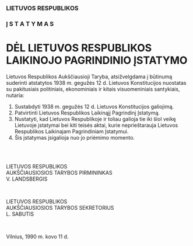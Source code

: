 ### LIETUVOS RESPUBLIKOS

### Į S T A T Y M A S

# DĖL LIETUVOS RESPUBLIKOS LAIKINOJO PAGRINDINIO ĮSTATYMO

Lietuvos Respublikos Aukščiausioji Taryba, atsižvelgdama į būtinumą suderinti atstatytos 1938 m. gegužės 12 d. Lietuvos Konstitucijos nuostatas su pakitusiais politiniais, ekonominiais ir kitais visuomeniniais santykiais, nutaria:

1. Sustabdyti 1938 m. gegužės 12 d. Lietuvos Konstitucijos galiojimą.
2. Patvirtinti Lietuvos Respublikos Laikinąjį Pagrindinį Įstatymą.
3. Nustatyti, kad Lietuvos Respublikoje ir toliau galioja tie iki šiol veikę Lietuvoje įstatymai bei kiti teisės aktai, kurie neprieštarauja Lietuvos Respublikos Laikinajam Pagrindiniam Įstatymui.
4. Šis įstatymas įsigalioja nuo jo priėmimo momento.
  
&nbsp;  
&nbsp;  
  
LIETUVOS RESPUBLIKOS  
AUKŠČIAUSIOSIOS TARYBOS PIRMININKAS  
V. LANDSBERGIS  
  
&nbsp;  
  
LIETUVOS RESPUBLIKOS  
AUKŠČIAUSIOSIOS TARYBOS SEKRETORIUS  
L. SABUTIS  
  
&nbsp;  
  
Vilnius, 1990 m. kovo 11 d.  
